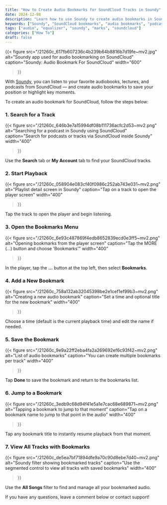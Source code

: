 ```yaml
---
title: "How to Create Audio Bookmarks for SoundCloud Tracks in Soundy"
date: 2024-12-08
description: "Learn how to use Soundy to create audio bookmarks in SoundCloud tracks. Perfect for audiobooks, podcasts, and lectures."
keywords: ["Soundy", "SoundCloud bookmarks", "audio bookmarks", "podcast bookmarks", "audiobook player", "SoundCloud podcast player"]
tags: ["audio", "equalizer", "soundy", "marks", "soundcloud"]
categories: ["How To"]
draft: false
---
```


{{< figure
  src="/21260c_617fb607236c4b239b64b8816b7d19fe~mv2.jpg"
  alt="Soundy app used for audio bookmarking on SoundCloud"
  caption="Soundy: Audio Bookmark For SoundCloud"
  width="600"
>}}

With [Soundy](/products/soundy), you can listen to your favorite audiobooks, lectures, and podcasts from SoundCloud — and create audio bookmarks to save your position or highlight key moments.

To create an audio bookmark for SoundCloud, follow the steps below:

### 1. Search for a Track

{{< figure
  src="/21260c_646b3e7a15994df08b111736acfc2d53~mv2.png"
  alt="Searching for a podcast in Soundy using SoundCloud"
  caption="Search for podcasts or tracks via SoundCloud inside Soundy"
  width="400"
>}}

Use the **Search** tab or **My Account** tab to find your SoundCloud tracks.

### 2. Start Playback

{{< figure
  src="/21260c_058904e083cf40f0986c252ab743e031~mv2.png"
  alt="Playlist detail screen in Soundy"
  caption="Tap on a track to open the player screen"
  width="400"
>}}

Tap the track to open the player and begin listening.

### 3. Open the Bookmarks Menu

{{< figure
  src="/21260c_6e93c487869f4edb8652839ecd0e3ff5~mv2.png"
  alt="Opening bookmarks from the player screen"
  caption="Tap the MORE (...) button and choose 'Bookmarks'"
  width="400"
>}}

In the player, tap the **...** button at the top left, then select **Bookmarks**.

### 4. Add a New Bookmark

{{< figure
  src="/21260c_758a132ab32045398be2e1cef1ef99b3~mv2.png"
  alt="Creating a new audio bookmark"
  caption="Set a time and optional title for the new bookmark"
  width="400"
>}}

Choose a time (default is the current playback time) and edit the name if needed.

### 5. Save the Bookmark

{{< figure
  src="/21260c_9e9a22ff2eba4fa2a269692ef6c93f42~mv2.png"
  alt="List of audio bookmarks"
  caption="You can create multiple bookmarks per track"
  width="400"
>}}

Tap **Done** to save the bookmark and return to the bookmarks list.

### 6. Jump to a Bookmark

{{< figure
  src="/21260c_3edb9c68d94f41e5a1e7cac68e689871~mv2.png"
  alt="Tapping a bookmark to jump to that moment"
  caption="Tap on a bookmark name to jump to that point in the audio"
  width="400"
>}}

Tap any bookmark title to instantly resume playback from that moment.

### 7. View All Tracks with Bookmarks

{{< figure
  src="/21260c_de5ea7bf71894dfe9a70c90d8ebe7d40~mv2.png"
  alt="Soundy filter showing bookmarked tracks"
  caption="Use the segmented control to view all tracks with saved bookmarks"
  width="400"
>}}

Use the **All Songs** filter to find and manage all your bookmarked audio.

If you have any questions, leave a comment below or contact support!